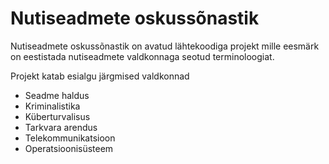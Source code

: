 # Nutiseadmete oskussõnastik

Nutiseadmete oskussõnastik on avatud lähtekoodiga projekt mille eesmärk on eestistada nutiseadmete valdkonnaga seotud terminoloogiat.

Projekt katab esialgu järgmised valdkonnad
- Seadme haldus
- Kriminalistika
- Küberturvalisus
- Tarkvara arendus
- Telekommunikatsioon
- Operatsioonisüsteem
